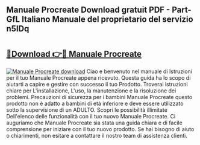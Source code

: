 ## Manuale Procreate Download gratuit PDF - Part-GfL Italiano Manuale del proprietario del servizio n5IDq

# <h2><a href="http://dfaylpp.blite.top/?on=Manuale+Procreate">🔗Download 👉🔴 Manuale Procreate</a></h2>

[![Manuale Procreate download](https://i.imgur.com/lujVjoI.png)](http://dfaylpp.blite.top/?on=Manuale+Procreate)
Ciao e benvenuto nel manuale di Istruzioni per il tuo Manuale Procreate appena ricevuto. Questa guida ha lo scopo di aiutarti a capire e gestire con successo il tuo Prodotto. Troverai istruzioni chiare per L'installazione, L'uso, la manutenzione e la risoluzione dei problemi. Precauzioni di sicurezza per i bambini Manuale Procreate questo prodotto non è adatto a bambini di età inferiore e deve essere utilizzato sotto la supervisione di un ADULTO. Scopri le possibilità illimitate Dell'elenco delle funzionalità con il tuo nuovo Manuale Procreate. Ci auguriamo che Manuale Procreate sia stata una guida chiara e di facile comprensione per iniziare con il tuo nuovo prodotto. Se hai bisogno di aiuto o chiarimenti, non esitare a contattare il nostro team di assistenza clienti.
